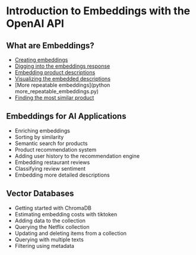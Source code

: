 # Introduction to Embeddings with the OpenAI API

## What are Embeddings?

- [Creating embeddings](creating_embeddings.py)
- [Digging into the embeddings response](digging_into_the_embeddings_response.py)
- [Embedding product descriptions](embedding_product_descriptions.py)
- [Visualizing the embedded descriptions](visualizing_the_embedded_descriptions.py)
- [More repeatable embeddings](python more_repeatable_embeddings.py)
- [Finding the most similar product](finding_the_most_similar_product.py)

## Embeddings for AI Applications

- Enriching embeddings
- Sorting by similarity
- Semantic search for products
- Product recommendation system
- Adding user history to the recommendation engine
- Embedding restaurant reviews
- Classifying review sentiment
- Embedding more detailed descriptions


## Vector Databases

- Getting started with ChromaDB
- Estimating embedding costs with tiktoken
- Adding data to the collection
- Querying the Netflix collection
- Updating and deleting items from a collection
- Querying with multiple texts
- Filtering using metadata
